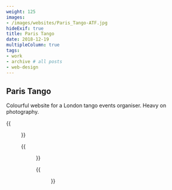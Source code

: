 ```yaml
---
weight: 125
images:
- /images/websites/Paris_Tango-ATF.jpg
hideExif: true
title: Paris Tango
date: 2018-12-19
multipleColumn: true
tags:
- work
- archive # all posts
- web-design
---
```


## Paris Tango

Colourful website for a London tango events organiser. Heavy on photography.

{{<figure src="/img/websites/Paris_Tango-about.jpg" title="About Paris Tango">}}

{{<figure src="/img/websites/Paris_Tango-services.jpg" title="Services offered">}}

{{<figure src="/img/websites/Paris_Tango-contact.jpg" title="Bilingual contact form">}}

